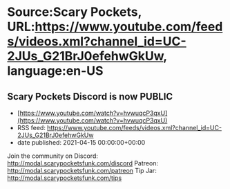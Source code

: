 # Source:Scary Pockets, URL:https://www.youtube.com/feeds/videos.xml?channel_id=UC-2JUs_G21BrJ0efehwGkUw, language:en-US

## Scary Pockets Discord is now PUBLIC
 - [https://www.youtube.com/watch?v=hvwuqcP3qxU](https://www.youtube.com/watch?v=hvwuqcP3qxU)
 - RSS feed: https://www.youtube.com/feeds/videos.xml?channel_id=UC-2JUs_G21BrJ0efehwGkUw
 - date published: 2021-04-15 00:00:00+00:00

Join the community on Discord: http://modal.scarypocketsfunk.com/discord
Patreon: http://modal.scarypocketsfunk.com/patreon
Tip Jar: http://modal.scarypocketsfunk.com/tips

